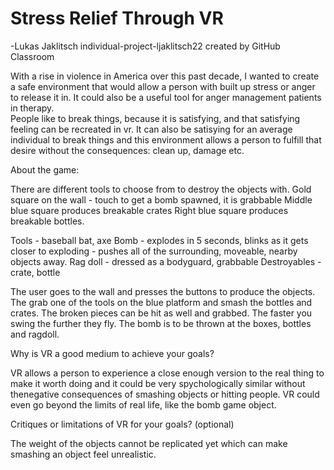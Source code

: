 # Stress Relief Through VR
-Lukas Jaklitsch
individual-project-ljaklitsch22 created by GitHub Classroom

With a rise in violence in America over this past decade, I wanted to create a safe environment 
that would allow a person with built up stress or anger to release it in. 
It could also be a useful tool for anger management patients in therapy.  
People like to break things, because it is satisfying, and that satisfying feeling can be recreated in vr.
It can also be satisying for an average individual to break things and this environment allows a person
to fulfill that desire without the consequences: clean up, damage etc. 

About the game:

There are different tools to choose from to destroy the objects with. 
Gold square on the wall - touch to get a bomb spawned, it is grabbable
Middle blue square produces breakable crates
Right blue square produces breakable bottles.

Tools - baseball bat, axe
Bomb - explodes in 5 seconds, blinks as it gets closer to exploding - pushes all of the surrounding, moveable, 
        nearby objects away.
Rag doll - dressed as a bodyguard, grabbable
Destroyables - crate, bottle

The user goes to the wall and presses the buttons to produce the objects. The grab one of the tools on the blue platform 
and smash the bottles and crates. The broken pieces can be hit as well and grabbed. The faster you swing the further they fly.
The bomb is to be thrown at the boxes, bottles and ragdoll.

Why is VR a good medium to achieve your goals?

VR allows a person to experience a close enough version to the real thing to make it worth doing and it could be very 
spychologically similar without thenegative consequences of smashing objects or hitting people. 
VR could even go beyond the limits of real life, like the bomb game object. 


Critiques or limitations of VR for your goals? (optional)

The weight of the objects cannot be replicated yet which can make smashing an object feel unrealistic.

